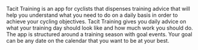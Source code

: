 Tacit Training is an app for cyclists that dispenses training advice that will help you understand what you need to do on a daily basis in order to achieve your cycling objectives. Tacit Training gives you daily advice on what your training day should look like and how much work you should do. The app is structured around a training season with goal events. Your goal can be any date on the calendar that you want to be at your best. 
